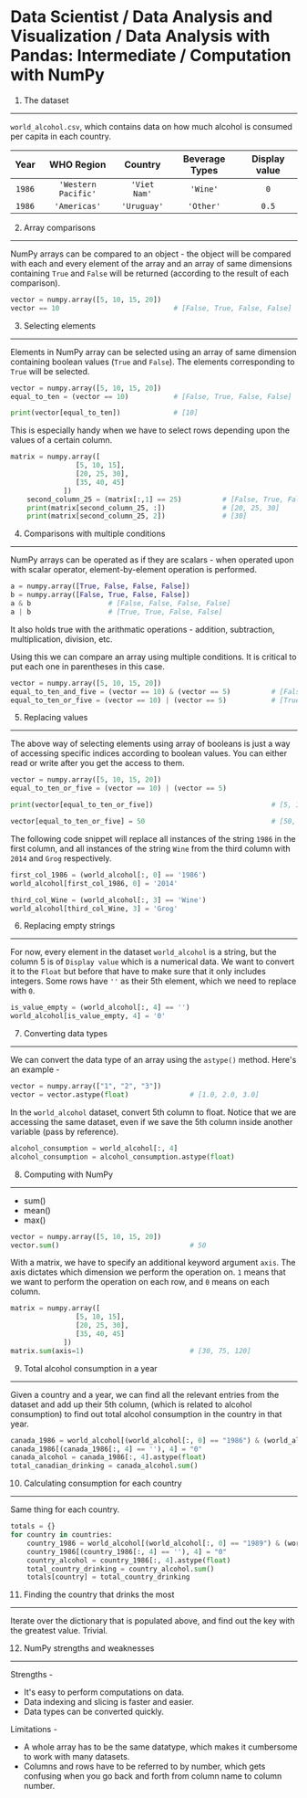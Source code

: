 Data Scientist / Data Analysis and Visualization / Data Analysis with Pandas: Intermediate / Computation with NumPy
===================================================================================================================

1. The dataset
--------------

`world_alcohol.csv`, which contains data on how much alcohol is consumed per capita in each country.

Year | WHO Region | Country | Beverage Types | Display value
:---:|:---:|:---:|:---:|:---:|
`1986` | `'Western Pacific'` | `'Viet Nam'` | `'Wine'` | `0`
`1986` | `'Americas'` | `'Uruguay'` | `'Other'` | `0.5`

2. Array comparisons
--------------------

NumPy arrays can be compared to an object - the object will be compared with each and every element of the array 
and an array of same dimensions containing `True` and `False` will be returned (according to the result of each
comparison).

```python
vector = numpy.array([5, 10, 15, 20])
vector == 10                            # [False, True, False, False]
```

3. Selecting elements
---------------------

Elements in NumPy array can be selected using an array of same dimension containing boolean values (`True` and 
`False`). The elements corresponding to `True` will be selected.

```python
vector = numpy.array([5, 10, 15, 20])
equal_to_ten = (vector == 10)           # [False, True, False, False]

print(vector[equal_to_ten])             # [10]
```

This is especially handy when we have to select rows depending upon the values of a certain column.

```python
matrix = numpy.array([
                [5, 10, 15], 
                [20, 25, 30],
                [35, 40, 45]
             ])
    second_column_25 = (matrix[:,1] == 25)          # [False, True, False]
    print(matrix[second_column_25, :])              # [20, 25, 30]
    print(matrix[second_column_25, 2])              # [30]
```

4. Comparisons with multiple conditions
---------------------------------------

NumPy arrays can be operated as if they are scalars - when operated upon with scalar operator, element-by-element
operation is performed.

```python
a = numpy.array([True, False, False, False])
b = numpy.array([False, True, False, False])
a & b                   # [False, False, False, False]
a | b                   # [True, True, False, False]
```

It also holds true with the arithmatic operations - addition, subtraction, multiplication, division, etc. 

Using this we can compare an array using multiple conditions. It is critical to put each one in parentheses 
in this case. 

```python
vector = numpy.array([5, 10, 15, 20])
equal_to_ten_and_five = (vector == 10) & (vector == 5)          # [False, False, False, False]
equal_to_ten_or_five = (vector == 10) | (vector == 5)           # [True, True, False, False]
```

5. Replacing values
-------------------

The above way of selecting elements using array of booleans is just a way of accessing specific indices according
to boolean values. You can either read or write after you get the access to them.

```python
vector = numpy.array([5, 10, 15, 20])
equal_to_ten_or_five = (vector == 10) | (vector == 5)

print(vector[equal_to_ten_or_five])                             # [5, 10]

vector[equal_to_ten_or_five] = 50                               # [50, 50, 15, 20]
```

The following code snippet will replace all instances of the string `1986` in the first column, and all instances of
the string `Wine` from the third column with `2014` and `Grog` respectively.

```python
first_col_1986 = (world_alcohol[:, 0] == '1986')
world_alcohol[first_col_1986, 0] = '2014'

third_col_Wine = (world_alcohol[:, 3] == 'Wine')
world_alcohol[third_col_Wine, 3] = 'Grog'
```

6. Replacing empty strings
--------------------------

For now, every element in the dataset `world_alcohol` is a string, but the column 5 is of `Display value` which is
a numerical data. We want to convert it to the `Float` but before that have to make sure that it only includes integers.
Some rows have `''` as their 5th element, which we need to replace with `0`.

```python
is_value_empty = (world_alcohol[:, 4] == '')
world_alcohol[is_value_empty, 4] = '0'
```

7. Converting data types
------------------------

We can convert the data type of an array using the `astype()` method. Here's an example -

```python
vector = numpy.array(["1", "2", "3"])
vector = vector.astype(float)               # [1.0, 2.0, 3.0]
```

In the `world_alcohol` dataset, convert 5th column to float. Notice that we are accessing the same dataset,
even if we save the 5th column inside another variable (pass by reference).

```python
alcohol_consumption = world_alcohol[:, 4]
alcohol_consumption = alcohol_consumption.astype(float)
```

8. Computing with NumPy
-----------------------

- sum()
- mean()
- max()

```python
vector = numpy.array([5, 10, 15, 20])
vector.sum()                                # 50
```

With a matrix, we have to specify an additional keyword argument `axis`. The axis dictates which dimension 
we perform the operation on. `1` means that we want to perform the operation on each row, and `0` means 
on each column.

```python
matrix = numpy.array([
                [5, 10, 15], 
                [20, 25, 30],
                [35, 40, 45]
             ])
matrix.sum(axis=1)                          # [30, 75, 120]
```

9. Total alcohol consumption in a year
--------------------------------------

Given a country and a year, we can find all the relevant entries from the dataset and add up their 5th column,
(which is related to alcohol consumption) to find out total alcohol consumption in the country in that year.

```python
canada_1986 = world_alcohol[(world_alcohol[:, 0] == "1986") & (world_alcohol[:, 2] == "Canada"), :]
canada_1986[(canada_1986[:, 4] == ''), 4] = "0"
canada_alcohol = canada_1986[:, 4].astype(float)
total_canadian_drinking = canada_alcohol.sum()
```

10. Calculating consumption for each country
--------------------------------------------

Same thing for each country.

```python
totals = {}
for country in countries:
    country_1986 = world_alcohol[(world_alcohol[:, 0] == "1989") & (world_alcohol[:, 2] == country), :]
    country_1986[(country_1986[:, 4] == ''), 4] = "0"
    country_alcohol = country_1986[:, 4].astype(float)
    total_country_drinking = country_alcohol.sum()
    totals[country] = total_country_drinking
```

11. Finding the country that drinks the most
--------------------------------------------

Iterate over the dictionary that is populated above, and find out the key with the greatest value. Trivial.

12. NumPy strengths and weaknesses
----------------------------------

Strengths -

- It's easy to perform computations on data.
- Data indexing and slicing is faster and easier.
- Data types can be converted quickly.

Limitations -

- A whole array has to be the same datatype, which makes it cumbersome to work with many datasets.
- Columns and rows have to be referred to by number, which gets confusing when you go back and forth from 
column name to column number.

